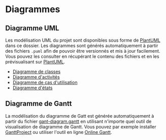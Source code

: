 # Diagrammes

## Diagramme UML

Les modélisation UML du projet sont disponibles sous forme de [PlantUML](https://www.plantuml.com) dans ce dossier. Les diagrammes sont générés automatiquement à partir des fichiers `.puml` afin de pouvoir être versionnés et mis à jour facilement. Vous pouvez les consulter en récupérant le contenu des fichiers et en les prévisualisant sur [PlantUML](https://www.plantuml.com/plantuml).

- [Diagramme de classes](./UML/class-diagram.puml)
- [Diagramme d'activités](./UML/activity-diagram.puml)
- [Diagramme de cas d'utilisation](./UML/use-case-diagram.puml)
- [Diagramme d'états](./UML/state-diagram.puml)

## Diagramme de Gantt

La modélisation du diagramme de Gatt est générée automatiquement à partir du fichier [gant-diagram.gantt](./gantt-diagram.gantt) en utilisant n'importe quel outil de visualisation de diagramme de Gantt. Vous pouvez par exemple installer [GanttProject](https://www.ganttproject.biz/) ou utiliser l'outil en ligne [Online Gantt](https://www.onlinegantt.com/#/gantt).
